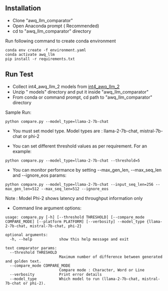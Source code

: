 ## Installation

 - Clone "awq_llm_comparator"
 - Open Anaconda prompt ( Recommended)
 - cd to "awq_llm_comparator" directory
 
Run following command to create conda environment
 
```
conda env create -f environment.yaml
conda activate awq_llm
pip install -r requirements.txt

```


## Run Test
 - Collect int4_awq_llm_2 models from [int4_awq_llm_2]() 
 - Unzip " models" directory and put it inside "awq_llm_comparator"
 - From conda or command prompt, cd path to "awq_llm_comparator" directory  
 
 Sample Run: 
 ```
 python compare.py --model_type=llama-2-7b-chat
 ```
 - You must set model type. Model types are : llama-2-7b-chat, mistral-7b-chat or phi-2
 
 - You can set different threshold values as per requirement. For an example:
 ```
 python compare.py --model_type=llama-2-7b-chat --threshold=5
 ```
  - You can monitor performance by setting --max_gen_len, --max_seq_len and --ignore_eos params:
 ```
 python compare.py --model_type=llama-2-7b-chat --input_seq_len=256 --max_gen_len=512 --max_seq_len=512 --ignore_eos
 ```
 Note : Model Phi-2 shows latency and throughput information only
 
 - Command line argument options:
 
```
usage: compare.py [-h] [--threshold THRESHOLD] [--compare_mode COMPARE_MODE] [--platform PLATFORM] [--verbosity] --model_type {llama-2-7b-chat, mistral-7b-chat, phi-2} 

optional arguments:
  -h, --help            show this help message and exit

text comparator params:
  --threshold THRESHOLD
                        Maximum number of difference between generated and golden text.
  --compare_mode COMPARE_MODE
                        Compare mode : Character, Word or Line
  --verbosity           Print error details
  --model_type          Which model to run (llama-2-7b-chat, mistral-7b-chat or phi-2).

```

